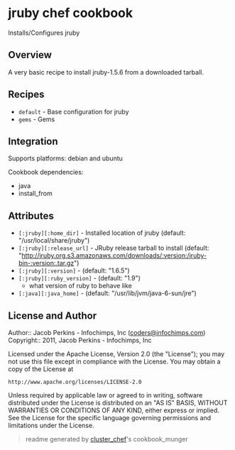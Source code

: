 # jruby chef cookbook

Installs/Configures jruby

## Overview

A very basic recipe to install jruby-1.5.6 from a downloaded tarball.

## Recipes 

* `default`                  - Base configuration for jruby
* `gems`                     - Gems

## Integration

Supports platforms: debian and ubuntu

Cookbook dependencies:
* java
* install_from


## Attributes

* `[:jruby][:home_dir]`               - Installed location of jruby (default: "/usr/local/share/jruby")
* `[:jruby][:release_url]`            - JRuby release tarball to install (default: "http://jruby.org.s3.amazonaws.com/downloads/:version:/jruby-bin-:version:.tar.gz")
* `[:jruby][:version]`                -  (default: "1.6.5")
* `[:jruby][:ruby_version]`           -  (default: "1.9")
  - what version of ruby to behave like
* `[:java][:java_home]`               -  (default: "/usr/lib/jvm/java-6-sun/jre")

## License and Author

Author::                Jacob Perkins - Infochimps, Inc (<coders@infochimps.com>)
Copyright::             2011, Jacob Perkins - Infochimps, Inc

Licensed under the Apache License, Version 2.0 (the "License");
you may not use this file except in compliance with the License.
You may obtain a copy of the License at

    http://www.apache.org/licenses/LICENSE-2.0

Unless required by applicable law or agreed to in writing, software
distributed under the License is distributed on an "AS IS" BASIS,
WITHOUT WARRANTIES OR CONDITIONS OF ANY KIND, either express or implied.
See the License for the specific language governing permissions and
limitations under the License.

> readme generated by [cluster_chef](http://github.com/infochimps/cluster_chef)'s cookbook_munger
